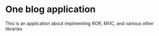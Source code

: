 # One blog application 
This is an application about implmenting ROR, MVC, and various other 
libraries



